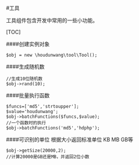 #工具

工具组件包含开发中常用的一些小功能。

[TOC]

####创建实例对象
```
$obj = new \houdunwang\tool\Tool();
```

####生成随机数
```
//生成10位随机数
$obj->rand(10);
```

####批量执行函数

```
$funcs=['md5','strtoupper'];
$value='houdunwang';
$obj->batchFunctions($funcs,$value);
//一个函数时的执行
$obj->batchFunctions('md5','hdphp');
```

####可识别的单位
根据大小返回标准单位 KB  MB GB等
```
$obj->getSize(20000,2);
//计算20000是GB还是MB，并返回2位小数
```